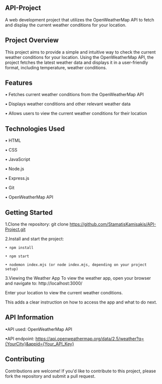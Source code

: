 ﻿## API-Project
A web development project that utilizes the OpenWeatherMap API to fetch and display the current weather conditions for your location.

## ﻿Project Overview
This project aims to provide a simple and intuitive way to check the current weather conditions for your location. Using the OpenWeatherMap API, the project fetches the latest weather data and displays it in a user-friendly format, including temperature, weather conditions.

## Features
 
• Fetches current weather conditions from the OpenWeatherMap API

• Displays weather conditions and other relevant weather data

• Allows users to view the current weather conditions for their location

## Technologies Used
• HTML

• CSS

• JavaScript

• Node.js

• Express.js

• Git

• OpenWeatherMap API

## Getting Started
1.Clone the repository: git clone https://github.com/StamatisKamisakis/API-Project.git

2.Install and start the project:

    • npm install
   
    • npm start
   
    • nodemon index.mjs (or node index.mjs, depending on your project setup)   

3.Viewing the Weather App
 To view the weather app, open your browser and navigate to: http://localhost:3000/

 Enter your location to view the current weather conditions.

 This adds a clear instruction on how to access the app and what to do next.

## API Information
•API used: OpenWeatherMap API

•API endpoint: https://api.openweathermap.org/data/2.5/weather?q={YourCity}&appid={Your_API_Key}

## Contributing
Contributions are welcome! If you'd like to contribute to this project, please fork the repository and submit a pull request.
